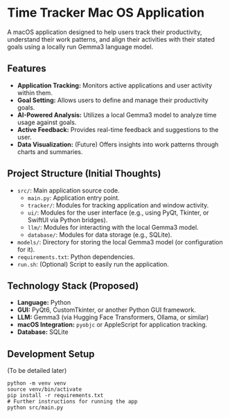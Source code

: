 # Time Tracker Mac OS Application

A macOS application designed to help users track their productivity, understand their work patterns, and align their activities with their stated goals using a locally run Gemma3 language model.

## Features

-   **Application Tracking:** Monitors active applications and user activity within them.
-   **Goal Setting:** Allows users to define and manage their productivity goals.
-   **AI-Powered Analysis:** Utilizes a local Gemma3 model to analyze time usage against goals.
-   **Active Feedback:** Provides real-time feedback and suggestions to the user.
-   **Data Visualization:** (Future) Offers insights into work patterns through charts and summaries.

## Project Structure (Initial Thoughts)

-   `src/`: Main application source code.
    -   `main.py`: Application entry point.
    -   `tracker/`: Modules for tracking application and window activity.
    -   `ui/`: Modules for the user interface (e.g., using PyQt, Tkinter, or SwiftUI via Python bridges).
    -   `llm/`: Modules for interacting with the local Gemma3 model.
    -   `database/`: Modules for data storage (e.g., SQLite).
-   `models/`: Directory for storing the local Gemma3 model (or configuration for it).
-   `requirements.txt`: Python dependencies.
-   `run.sh`: (Optional) Script to easily run the application.

## Technology Stack (Proposed)

-   **Language:** Python
-   **GUI:** PyQt6, CustomTkinter, or another Python GUI framework.
-   **LLM:** Gemma3 (via Hugging Face Transformers, Ollama, or similar)
-   **macOS Integration:** `pyobjc` or AppleScript for application tracking.
-   **Database:** SQLite

## Development Setup

(To be detailed later)

```
python -m venv venv
source venv/bin/activate
pip install -r requirements.txt
# Further instructions for running the app
python src/main.py
```

